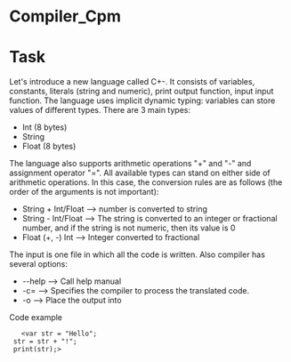 # Compiler_Cpm

# Task
Let's introduce a new language called C+-. It consists of variables, constants, literals (string and numeric), print output function, input input function. 
The language uses implicit dynamic typing: variables can store values of different types. There are 3 main types:
  * Int (8 bytes)
  * String
  * Float (8 bytes)

The language also supports arithmetic operations "+" and "-" and assignment operator "=". All available types can stand on either side of arithmetic operations. In this case, the conversion rules are as follows (the order of the arguments is not important):
  * String + Int/Float --> number is converted to string
  * String - Int/Float --> The string is converted to an integer or fractional number, and if the string is not numeric, then its value is 0 
  * Float (+, -) Int   --> Integer converted to fractional

The input is one file in which all the code is written. Also compiler has several options:
  * --help        --> Call help manual
  * -c=<compiler> --> Specifies the compiler to process the translated code.
  * -o <file>     --> Place the output into <file>
 
Code example
```
   <var str = "Hello";
 str = str + "!";
 print(str);>
```

